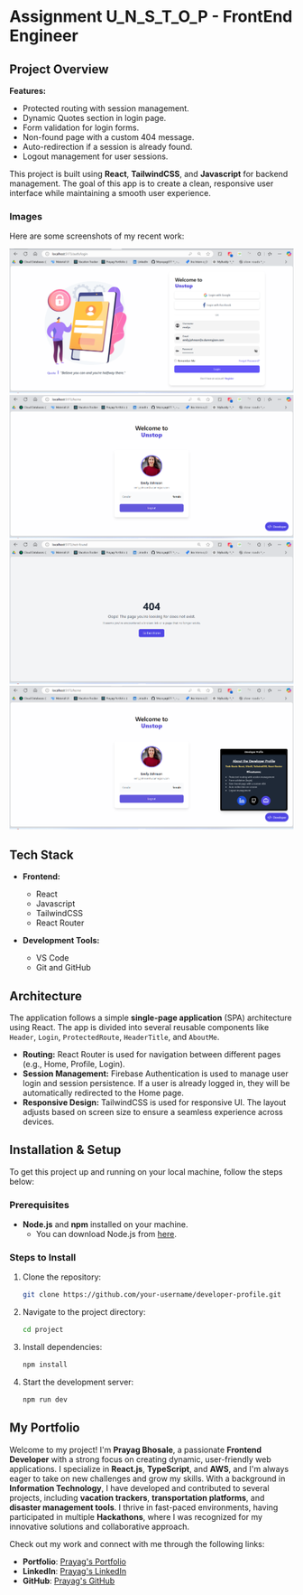 # Assignment U_N_S_T_O_P - FrontEnd Engineer

## Project Overview

**Features:**

- Protected routing with session management.
- Dynamic Quotes section in login page.
- Form validation for login forms.
- Non-found page with a custom 404 message.
- Auto-redirection if a session is already found.
- Logout management for user sessions.

This project is built using **React**, **TailwindCSS**, and **Javascript** for backend management. The goal of this app is to create a clean, responsive user interface while maintaining a smooth user experience.



### Images

Here are some screenshots of my recent work:

![Project - Login](src/assets/images/git/1.png)
![Project - Home ](src/assets/images/git/2.png)
![Project - About Me ](src/assets/images/git/4.png)
![Project - Page Not Found ](src/assets/images/git/3.png)

## Tech Stack

- **Frontend:**

  - React
  - Javascript
  - TailwindCSS
  - React Router

- **Development Tools:**
  - VS Code
  - Git and GitHub

## Architecture

The application follows a simple **single-page application** (SPA) architecture using React. The app is divided into several reusable components like `Header`, `Login`, `ProtectedRoute`, `HeaderTitle`, and `AboutMe`.

- **Routing:** React Router is used for navigation between different pages (e.g., Home, Profile, Login).
- **Session Management:** Firebase Authentication is used to manage user login and session persistence. If a user is already logged in, they will be automatically redirected to the Home page.
- **Responsive Design:** TailwindCSS is used for responsive UI. The layout adjusts based on screen size to ensure a seamless experience across devices.

## Installation & Setup

To get this project up and running on your local machine, follow the steps below:

### Prerequisites

- **Node.js** and **npm** installed on your machine.
  - You can download Node.js from [here](https://nodejs.org/).

### Steps to Install

1. Clone the repository:

   ```bash
   git clone https://github.com/your-username/developer-profile.git

   ```

2. Navigate to the project directory:

   ```bash
   cd project

   ```

3. Install dependencies:

   ```bash
   npm install

   ```

4. Start the development server:
   ```bash
   npm run dev
   ```

## My Portfolio

Welcome to my project! I'm **Prayag Bhosale**, a passionate **Frontend Developer** with a strong focus on creating dynamic, user-friendly web applications. I specialize in **React.js**, **TypeScript**, and **AWS**, and I'm always eager to take on new challenges and grow my skills. With a background in **Information Technology**, I have developed and contributed to several projects, including **vacation trackers**, **transportation platforms**, and **disaster management tools**. I thrive in fast-paced environments, having participated in multiple **Hackathons**, where I was recognized for my innovative solutions and collaborative approach.

Check out my work and connect with me through the following links:

- **Portfolio**: [Prayag's Portfolio](https://mrprayag-portfolio-2d915.web.app/)
- **LinkedIn**: [Prayag's LinkedIn](https://www.linkedin.com/in/prayagbhosale22/)
- **GitHub**: [Prayag's GitHub](https://github.com/Mrprayag077)
